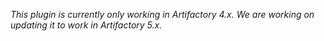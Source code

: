 *This plugin is currently only working in Artifactory 4.x. We are working on updating it to work in Artifactory 5.x.*